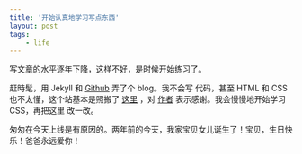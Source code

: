 ```yaml
---
title: '开始认真地学习写点东西'
layout: post
tags:
    - life
---
```


写文章的水平逐年下降，这样不好，是时候开始练习了。

赶時髦，用 Jekyll 和 [Github](http://github.com) 弄了个 blog。我不会写
代码，甚至 HTML 和 CSS 也不太懂，这个站基本是照搬了
[这里](https://github.com/waynezhang/blog) ，对
[作者](http://lhzhang.com/) 表示感谢。我会慢慢地开始学习 CSS，再把这里
改一改。

匆匆在今天上线是有原因的。两年前的今天，我家宝贝女儿诞生了！宝贝，生日快乐！爸爸永远爱你！
